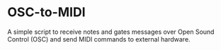 # OSC-to-MIDI
A simple script to receive notes and gates messages over Open Sound Control (OSC) and send MIDI commands to external hardware.
